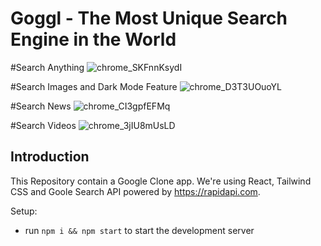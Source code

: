 # Goggl - The Most Unique Search Engine in the World


#Search Anything
![chrome_SKFnnKsydI](https://user-images.githubusercontent.com/66358041/163673245-f8b77903-0c0c-409a-b05e-898c1467dcb3.png)



#Search Images and Dark Mode Feature
![chrome_D3T3UOuoYL](https://user-images.githubusercontent.com/66358041/163673252-e322a304-f8e3-46b6-a86e-1c5898026b4f.jpg)



#Search News
![chrome_CI3gpfEFMq](https://user-images.githubusercontent.com/66358041/163673259-21a80cf3-b5b3-4074-9d20-cf2d76f4c335.png)



#Search Videos
![chrome_3jIU8mUsLD](https://user-images.githubusercontent.com/66358041/163673264-58921163-c72f-4698-a1cf-09671cee4057.png)




## Introduction


 This Repository contain a Google Clone app. We're using React, Tailwind CSS and Goole Search API powered by https://rapidapi.com.


Setup:
- run ```npm i && npm start``` to start the development server


